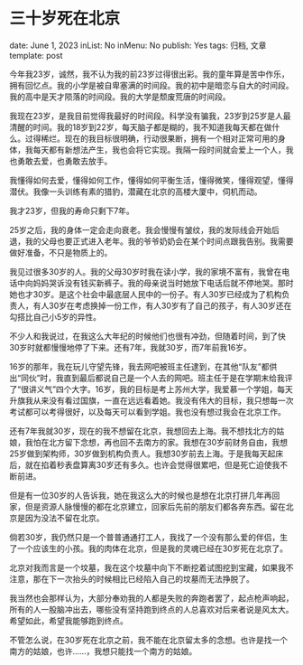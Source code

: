 # 三十岁死在北京

date: June 1, 2023
inList: No
inMenu: No
publish: Yes
tags: 归档, 文章
template: post

今年我23岁，诚然，我不认为我的前23岁过得很出彩。我的童年算是苦中作乐，拥有回忆点。我的小学是被自卑塞满的时间段。我的初中是暗恋与自大的时间段。我的高中是天才陨落的时间段。我的大学是颓废荒唐的时间段。

我现在23岁，是我目前觉得我最好的时间段。科学没有骗我，23岁到25岁是人最清醒的时间。我的18岁到22岁，每天脑子都是糊的，我不知道我每天都在做什么。过得稀烂。现在的我目标很明确，行动很果断，拥有一个相对正常可用的身体，我每天都有新想法产生，我也会将它实现。我隔一段时间就会爱上一个人，我也勇敢去爱，也勇敢去放手。

我懂得如何去爱，懂得如何工作，懂得如何平衡生活，懂得微笑，懂得观望，懂得潜伏。我像一头训练有素的猎豹，潜藏在北京的高楼大厦中，伺机而动。

我才23岁，但我的寿命只剩下7年。

25岁之后，我的身体一定会走向衰老。我会慢慢有皱纹，我的发际线会开始后退，我的父母也要正式进入老年。我的爷爷奶奶会在某个时间点跟我告别。我需要做好准备，不只是物质上的。

我见过很多30岁的人。我的父母30岁时我在读小学，我的家境不富有，我曾在电话中向妈妈哭诉没有钱买新裤子。我的母亲说当时她放下电话后就不停地哭。那时她也才30岁。是这个社会中最底层人民中的一份子。有人30岁已经成为了机构负责人，有人30岁在考虑换掉一份工作，有人30岁有了自己的孩子，有人30岁还在勾搭比自己小5岁的异性。

不少人和我说过，在我这么大年纪的时候他们也很有冲劲，但随着时间，到了快30岁时就都慢慢地停了下来。还有7年，我就30岁，而7年前我16岁。

16岁的那年，我在玩儿守望先锋，我去网吧被班主任逮到，在其他“队友”都供出“同伙”时，我直到最后都说自己是一个人去的网吧。班主任于是在学期末给我评了“很讲义气”四个大字。16岁，我的目标是考上苏州大学，我爱慕一个学姐，每天升旗我从来没有看过国旗，一直在远远看着她。我没有伟大的目标，我只想每一次考试都可以考得很好，以及每天可以看到学姐。我也没有想过我会在北京工作。

还有7年我就30岁，现在的我不想留在北京，我想回去上海。我不想找北方的姑娘，我怕在北方留下念想，再也回不去南方的家。我想在30岁前财务自由，我想25岁做到架构师，30岁做到机构负责人。我想30岁前去上海。于是我每天起床后，就在掐着秒表盘算离30岁还有多久。也许会觉得很累吧，但是死亡迫使我不断前进。

但是有一位30岁的人告诉我，她在我这么大的时候也是想在北京打拼几年再回家，但是资源人脉慢慢的都在北京建立，回家后先前的朋友们都各奔东西。留在北京是因为没法不留在北京。

倘若30岁，我仍然只是一个普普通通打工人，我找了一个没有那么爱的伴侣，生了一个应该生的小孩。我的肉体在北京，但是我的灵魂已经在30岁死在北京了。

北京对我而言是一个坟墓，我在这个坟墓中向下不断挖着试图挖到宝藏，如果我不注意，那在下一次抬头的时候相比已经陷入自己的坟墓而无法挣脱了。

我当然也会那样认为，大部分奉劝我的人都是失败的奔跑者罢了，起点枪声响起，所有的人一股脑冲出去，哪些没有坚持跑到终点的人总喜欢对后来者说是风太大。希望如此，希望我能够跑到终点。

不管怎么说，在30岁死在北京之前，我不能在北京留太多的念想。也许是找一个南方的姑娘，也许……，我想只能找一个南方的姑娘。
